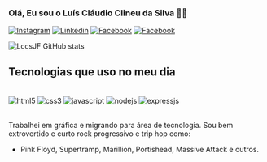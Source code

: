 ### Olá, Eu sou o Luís Cláudio Clineu da Silva 👊🏻

[![Instagram](  https://img.shields.io/badge/Instagram-E4405F?style=for-the-badge&logo=instagram&logoColor=white)](https://www.instagram.com/lccsjf/)
[![Linkedin](	https://img.shields.io/badge/LinkedIn-0077B5?style=for-the-badge&logo=linkedin&logoColor=white)](https://www.linkedin.com/in/luis-claudio-clineu-da-silva/)
[![Facebook](	https://img.shields.io/badge/Facebook-1877F2?style=for-the-badge&logo=facebook&logoColor=white)](https://www.facebook.com/lccsjf/)
[![Facebook](	https://img.shields.io/badge/Facebook-1877F2?style=for-the-badge&logo=facebook&logoColor=white)](https://www.facebook.com/lccsjf/)

![LccsJF GitHub stats](https://github-readme-stats.vercel.app/api?username=LccsJF&show_icons=true&theme=tokyonight)


## Tecnologias que uso no meu dia
<div style="display: inline_block"><br/>
    <img align="center" alt="html5" src="https://img.shields.io/badge/HTML5-E34F26?style=for-the-badge&logo=html5&logoColor=white"/>
    <img align="center" alt="css3" src="https://img.shields.io/badge/CSS3-1572B6?style=for-the-badge&logo=css3&logoColor=white"/>
    <img align="center" alt="javascript" src="https://img.shields.io/badge/JavaScript-F7DF1E?style=for-the-badge&logo=javascript&logoColor=black"/>
    <img align="center" alt="nodejs" src="https://img.shields.io/badge/Node.js-43853D?style=for-the-badge&logo=node.js&logoColor=white"/>
    <img align="center" alt="expressjs" src="https://img.shields.io/badge/Express.js-404D59?style=for-the-badge"/>
</div><br/>

Trabalhei em gráfica e migrando para área de tecnologia. Sou bem extrovertido e curto rock progressivo e trip hop como:
- Pink Floyd, Supertramp, Marillion, Portishead, Massive Attack e outros.

